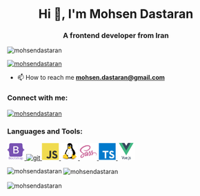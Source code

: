 <h1 align="center">Hi 👋, I'm Mohsen Dastaran</h1>
<h3 align="center">A frontend developer from Iran</h3>

<p align="left"> <img src="https://komarev.com/ghpvc/?username=mohsendastaran&label=Profile%20views&color=0e75b6&style=flat" alt="mohsendastaran" /> </p>

<p align="left"> <a href="https://github.com/ryo-ma/github-profile-trophy"><img src="https://github-profile-trophy.vercel.app/?username=mohsendastaran" alt="mohsendastaran" /></a> </p>

- 📫 How to reach me **mohsen.dastaran@gmail.com**

<h3 align="left">Connect with me:</h3>
<p align="left">
<a href="https://linkedin.com/in/mohsendastaran" target="blank"><img align="center" src="https://raw.githubusercontent.com/rahuldkjain/github-profile-readme-generator/master/src/images/icons/Social/linked-in-alt.svg" alt="mohsendastaran" height="30" width="40" /></a>
</p>

<h3 align="left">Languages and Tools:</h3>
<p align="left"> <a href="https://getbootstrap.com" target="_blank" rel="noreferrer"> <img src="https://raw.githubusercontent.com/devicons/devicon/master/icons/bootstrap/bootstrap-plain-wordmark.svg" alt="bootstrap" width="40" height="40"/> </a> <a href="https://git-scm.com/" target="_blank" rel="noreferrer"> <img src="https://www.vectorlogo.zone/logos/git-scm/git-scm-icon.svg" alt="git" width="40" height="40"/> </a> <a href="https://developer.mozilla.org/en-US/docs/Web/JavaScript" target="_blank" rel="noreferrer"> <img src="https://raw.githubusercontent.com/devicons/devicon/master/icons/javascript/javascript-original.svg" alt="javascript" width="40" height="40"/> </a> <a href="https://www.linux.org/" target="_blank" rel="noreferrer"> <img src="https://raw.githubusercontent.com/devicons/devicon/master/icons/linux/linux-original.svg" alt="linux" width="40" height="40"/> </a> <a href="https://sass-lang.com" target="_blank" rel="noreferrer"> <img src="https://raw.githubusercontent.com/devicons/devicon/master/icons/sass/sass-original.svg" alt="sass" width="40" height="40"/> </a> <a href="https://www.typescriptlang.org/" target="_blank" rel="noreferrer"> <img src="https://raw.githubusercontent.com/devicons/devicon/master/icons/typescript/typescript-original.svg" alt="typescript" width="40" height="40"/> </a> <a href="https://vuejs.org/" target="_blank" rel="noreferrer"> <img src="https://raw.githubusercontent.com/devicons/devicon/master/icons/vuejs/vuejs-original-wordmark.svg" alt="vuejs" width="40" height="40"/> </a> </p>

<p><img align="left" src="https://github-readme-stats.vercel.app/api/top-langs?username=mohsendastaran&show_icons=true&locale=en&layout=compact" alt="mohsendastaran" /></p>

<p>&nbsp;<img align="center" src="https://github-readme-stats.vercel.app/api?username=mohsendastaran&show_icons=true&locale=en" alt="mohsendastaran" /></p>

<p><img align="center" src="https://github-readme-streak-stats.herokuapp.com/?user=mohsendastaran&" alt="mohsendastaran" /></p>
